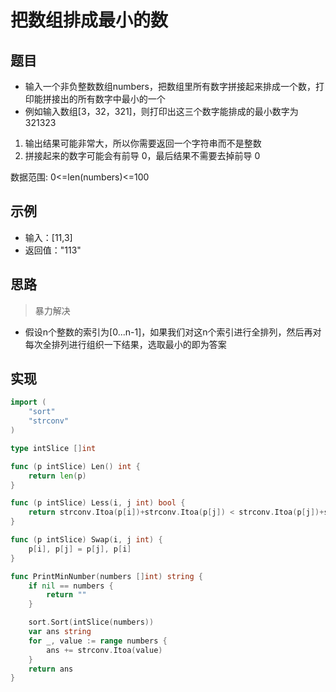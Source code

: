 # 把数组排成最小的数

## 题目

* 输入一个非负整数数组numbers，把数组里所有数字拼接起来排成一个数，打印能拼接出的所有数字中最小的一个
* 例如输入数组[3，32，321]，则打印出这三个数字能排成的最小数字为321323

1. 输出结果可能非常大，所以你需要返回一个字符串而不是整数
2. 拼接起来的数字可能会有前导 0，最后结果不需要去掉前导 0

数据范围: 0<=len(numbers)<=100

## 示例

* 输入：[11,3]
* 返回值："113"

## 思路

> 暴力解决

* 假设n个整数的索引为[0...n-1]，如果我们对这n个索引进行全排列，然后再对每次全排列进行组织一下结果，选取最小的即为答案

## 实现

```go
import (
	"sort"
	"strconv"
)

type intSlice []int

func (p intSlice) Len() int {
	return len(p)
}

func (p intSlice) Less(i, j int) bool {
	return strconv.Itoa(p[i])+strconv.Itoa(p[j]) < strconv.Itoa(p[j])+strconv.Itoa(p[i])
}

func (p intSlice) Swap(i, j int) {
	p[i], p[j] = p[j], p[i]
}

func PrintMinNumber(numbers []int) string {
	if nil == numbers {
		return ""
	}

	sort.Sort(intSlice(numbers))
	var ans string
	for _, value := range numbers {
		ans += strconv.Itoa(value)
	}
	return ans
}
```
